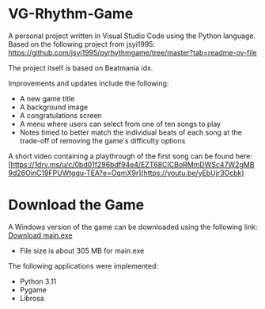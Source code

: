 # VG-Rhythm-Game
A personal project written in Visual Studio Code using the Python language. Based on the following project from jsyi1995: https://github.com/jsyi1995/pyrhythmgame/tree/master?tab=readme-ov-file 

The project itself is based on Beatmania idx. 

Improvements and updates include the following:
* A new game title
* A background image
* A congratulations screen
* A menu where users can select from one of ten songs to play
* Notes timed to better match the individual beats of each song at the trade-off of removing the game's difficulty options

A short video containing a playthrough of the first song can be found here: [https://1drv.ms/u/c/0bd01f296bdf94e4/EZT68CICBoRMmDWSc47W2gMB9d26OinC19FPUWtgqu-TEA?e=OqmX9r](https://youtu.be/yEbUjr3Ocbk)

# Download the Game
A Windows version of the game can be downloaded using the following link:
[Download main.exe]([https://1drv.ms/u/c/0bd01f296bdf94e4/EZT68CICBoRMmDWSc47W2gMB9d26OinC19FPUWtgqu-TEA?e=OqmX9r])

* File size is about 305 MB for main.exe


The following applications were implemented:
* Python 3.11
* Pygame
* Librosa









